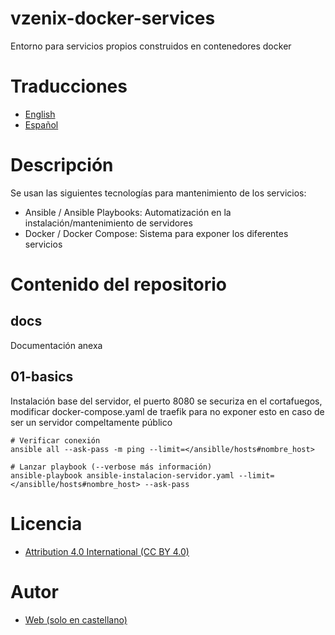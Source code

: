 # vzenix-docker-services

Entorno para servicios propios construidos en contenedores docker

# Traducciones

* [English](https://github.com/vzenix/vzenix-docker-services/blob/main/README.md)
* [Español](https://github.com/vzenix/vzenix-docker-services/blob/main/READNE_ES.md)

# Descripción

Se usan las siguientes tecnologías para mantenimiento de los servicios:

* Ansible / Ansible Playbooks: Automatización en la instalación/mantenimiento de servidores
* Docker / Docker Compose: Sistema para exponer los diferentes servicios

# Contenido del repositorio

## docs

Documentación anexa

## 01-basics

Instalación base del servidor, el puerto 8080 se securiza en el cortafuegos, modificar docker-compose.yaml de traefik para no exponer esto en caso de ser un servidor compeltamente público

```
# Verificar conexión
ansible all --ask-pass -m ping --limit=</ansiblle/hosts#nombre_host>

# Lanzar playbook (--verbose más información)
ansible-playbook ansible-instalacion-servidor.yaml --limit=</ansiblle/hosts#nombre_host> --ask-pass
```

# Licencia

* [Attribution 4.0 International (CC BY 4.0)](https://github.com/vzenix/vzenix-docker-services/blob/main/LICENCE.md)

# Autor

* [Web (solo en castellano)](https://vzenix.es) 
